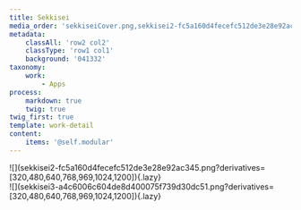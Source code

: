 ```yaml
---
title: Sekkisei
media_order: 'sekkiseiCover.png,sekkisei2-fc5a160d4fecefc512de3e28e92ac345.png,sekkisei3-a4c6006c604de8d400075f739d30dc51.png'
metadata:
    classAll: 'row2 col2'
    classType: 'row1 col1'
    background: '041332'
taxonomy:
    work:
        - Apps
process:
    markdown: true
    twig: true
twig_first: true
template: work-detail
content:
    items: '@self.modular'
---
```


<style type="text/css">
	.work-content {
		padding: 30px 0;
		margin-bottom: 30px;
	}
    .work-content p {
        font-size: 18px;
        line-height: 32px;
        margin-bottom: 1.45rem;
        color: #f1f1f1;
    }
    .work-content .content-center {
        display: flex;
        align-items: center;
    }
    .work-content .row {
        margin-bottom: 50px;
    }
    .work-content .row:last-child {
        margin-bottom: 0;
    }
</style>

<script src="//cdnjs.cloudflare.com/ajax/libs/jquery.lazy/1.7.9/jquery.lazy.min.js"></script>

<script type="text/javascript">
    $('.lazy').Lazy();
</script>


<div class="container">
    <div class="row">
        <div class="col-md-12" markdown=1>
![](sekkisei2-fc5a160d4fecefc512de3e28e92ac345.png?derivatives=[320,480,640,768,969,1024,1200]){.lazy}
        </div>
    </div>
    <div class="row">
        <div class="col-md-12" markdown=1>
![](sekkisei3-a4c6006c604de8d400075f739d30dc51.png?derivatives=[320,480,640,768,969,1024,1200]){.lazy}
        </div>
    </div>
</div>


